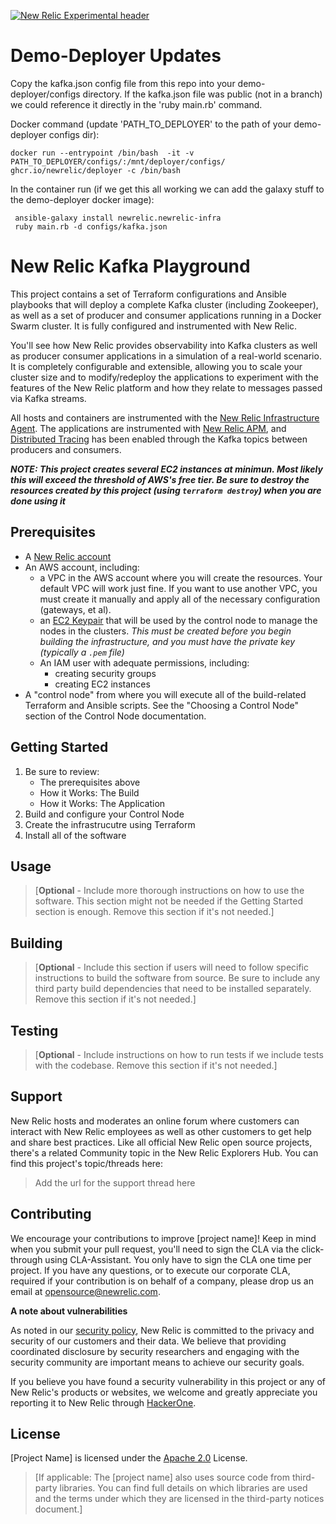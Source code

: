 [![New Relic Experimental header](https://github.com/newrelic/opensource-website/raw/master/src/images/categories/Experimental.png)](https://opensource.newrelic.com/oss-category/#new-relic-experimental)


# Demo-Deployer Updates

Copy the kafka.json config file from this repo into your demo-deployer/configs directory.  If the kafka.json file was public (not in a branch) we could reference it directly in the 'ruby main.rb' command.

Docker command (update 'PATH_TO_DEPLOYER' to the path of your demo-deployer configs dir):

    docker run --entrypoint /bin/bash  -it -v PATH_TO_DEPLOYER/configs/:/mnt/deployer/configs/ ghcr.io/newrelic/deployer -c /bin/bash

In the container run (if we get this all working we can add the galaxy stuff to the demo-deployer docker image):

     ansible-galaxy install newrelic.newrelic-infra
     ruby main.rb -d configs/kafka.json





# New Relic Kafka Playground

This project contains a set of Terraform configurations and Ansible playbooks that will deploy a complete Kafka cluster (including Zookeeper), as well as a set of producer and consumer applications running in a Docker Swarm cluster.   It is fully configured and instrumented with New Relic.

You'll see how New Relic provides observability into Kafka clusters as well as producer consumer applications in a simulation of a real-world scenario.  It is completely configurable and extensible, allowing you to scale your cluster size and to modify/redeploy the applications to experiment with the features of the New Relic platform and how they relate to messages passed via Kafka streams.

All hosts and containers are instrumented with the [New Relic Infrastructure Agent](https://docs.newrelic.com/docs/infrastructure).  The applications are instrumented with [New Relic APM](https://docs.newrelic.com/docs/apm), and [Distributed Tracing](https://docs.newrelic.com/docs/understand-dependencies/distributed-tracing/get-started/introduction-distributed-tracing) has been enabled through the Kafka topics between producers and consumers.

***NOTE: This project creates several EC2 instances at minimun.  Most likely this will exceed the threshold of AWS's free tier.  Be sure to destroy the resources created by this project (using `terraform destroy`) when you are done using it***

## Prerequisites

- A [New Relic account](https://newrelic.com/signup)
- An AWS account, including:
    - a VPC in the AWS account where you will create the resources.  Your default VPC will work just fine.  If you want to use another VPC, you must create it manually and apply all of the necessary configuration (gateways, et al).
    - an [EC2 Keypair](https://docs.aws.amazon.com/AWSEC2/latest/UserGuide/ec2-key-pairs.html) that will be used by the control node to manage the nodes in the clusters.  _This must be created before you begin building the infrastructure, and you must have the private key (typically a `.pem` file)_
    - An IAM user with adequate permissions, including:
        - creating security groups
        - creating EC2 instances
- A "control node" from where you will execute all of the build-related Terraform and Ansible scripts. See the "Choosing a Control Node" section of the Control Node documentation.

## Getting Started
1. Be sure to review:
    - The prerequisites above
    - How it Works: The Build
    - How it Works: The Application
2. Build and configure your Control Node
3. Create the infrastrucutre using Terraform
4. Install all of the software

## Usage
>[**Optional** - Include more thorough instructions on how to use the software. This section might not be needed if the Getting Started section is enough. Remove this section if it's not needed.]


## Building

>[**Optional** - Include this section if users will need to follow specific instructions to build the software from source. Be sure to include any third party build dependencies that need to be installed separately. Remove this section if it's not needed.]

## Testing

>[**Optional** - Include instructions on how to run tests if we include tests with the codebase. Remove this section if it's not needed.]

## Support

New Relic hosts and moderates an online forum where customers can interact with New Relic employees as well as other customers to get help and share best practices. Like all official New Relic open source projects, there's a related Community topic in the New Relic Explorers Hub. You can find this project's topic/threads here:

>Add the url for the support thread here

## Contributing
We encourage your contributions to improve [project name]! Keep in mind when you submit your pull request, you'll need to sign the CLA via the click-through using CLA-Assistant. You only have to sign the CLA one time per project.
If you have any questions, or to execute our corporate CLA, required if your contribution is on behalf of a company,  please drop us an email at opensource@newrelic.com.

**A note about vulnerabilities**

As noted in our [security policy](../../security/policy), New Relic is committed to the privacy and security of our customers and their data. We believe that providing coordinated disclosure by security researchers and engaging with the security community are important means to achieve our security goals.

If you believe you have found a security vulnerability in this project or any of New Relic's products or websites, we welcome and greatly appreciate you reporting it to New Relic through [HackerOne](https://hackerone.com/newrelic).

## License
[Project Name] is licensed under the [Apache 2.0](http://apache.org/licenses/LICENSE-2.0.txt) License.
>[If applicable: The [project name] also uses source code from third-party libraries. You can find full details on which libraries are used and the terms under which they are licensed in the third-party notices document.]
